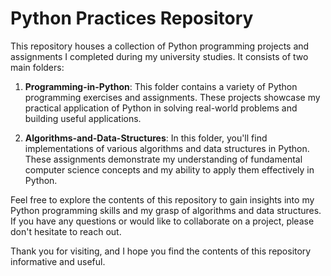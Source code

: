 # Python Practices Repository

This repository houses a collection of Python programming projects and assignments I completed during my university studies. It consists of two main folders:

1. **Programming-in-Python**: This folder contains a variety of Python programming exercises and assignments. These projects showcase my practical application of Python in solving real-world problems and building useful applications.

2. **Algorithms-and-Data-Structures**: In this folder, you'll find implementations of various algorithms and data structures in Python. These assignments demonstrate my understanding of fundamental computer science concepts and my ability to apply them effectively in Python.

Feel free to explore the contents of this repository to gain insights into my Python programming skills and my grasp of algorithms and data structures. If you have any questions or would like to collaborate on a project, please don't hesitate to reach out.

Thank you for visiting, and I hope you find the contents of this repository informative and useful.
